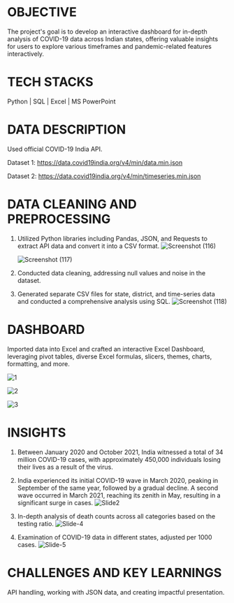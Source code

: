 # OBJECTIVE

The project's goal is to develop an interactive dashboard for in-depth analysis of COVID-19 data across Indian states, offering valuable insights for users to explore various timeframes and pandemic-related features interactively.


# TECH STACKS

Python | SQL | Excel | MS PowerPoint


# DATA DESCRIPTION

Used official COVID-19 India API.

Dataset 1:
https://data.covid19india.org/v4/min/data.min.json

Dataset 2:
https://data.covid19india.org/v4/min/timeseries.min.json


# DATA CLEANING AND PREPROCESSING

1. Utilized Python libraries including Pandas, JSON, and Requests to extract API data and convert it into a CSV format.
    ![Screenshot (116)](https://github.com/MinalJain17/Exploratory_Analysis_Covid19/assets/132137245/a96e6366-4277-4547-b995-f4efd24236fa)

    ![Screenshot (117)](https://github.com/MinalJain17/Exploratory_Analysis_Covid19/assets/132137245/1d5c38d1-410c-4be0-8efe-b55e9a6263ed)

2. Conducted data cleaning, addressing null values and noise in the dataset.
3. Generated separate CSV files for state, district, and time-series data and conducted a comprehensive analysis using SQL.
    ![Screenshot (118)](https://github.com/MinalJain17/Exploratory_Analysis_Covid19/assets/132137245/8a3fced1-b566-4d25-8010-584c9aef0954)


# DASHBOARD

Imported data into Excel and crafted an interactive Excel Dashboard, leveraging pivot tables, diverse Excel formulas, slicers, themes, charts, formatting, and more.

   ![1](https://github.com/MinalJain17/Covid19-India/assets/132137245/0012ee22-5bc9-4932-a8d7-2159fcc85c6b)

   ![2](https://github.com/MinalJain17/Covid19-India/assets/132137245/0b91f0bf-a31d-4a52-9898-953febcd9fbb)

   ![3](https://github.com/MinalJain17/Covid19-India/assets/132137245/40cedf1e-f087-4a92-9cea-76f1d6a30fbb)


# INSIGHTS

1. Between January 2020 and October 2021, India witnessed a total of 34 million COVID-19 cases, with approximately 450,000 individuals losing their lives as a result of the virus.
2. India experienced its initial COVID-19 wave in March 2020, peaking in September of the same year, followed by a gradual decline. A second wave occurred in March 2021, reaching its zenith in May, resulting in a significant surge in cases.
   ![Slide2](https://github.com/MinalJain17/Exploratory_Analysis_Covid19/assets/132137245/5a7783f6-d638-41b4-9be4-53bb524f46d3)

3. In-depth analysis of death counts across all categories based on the testing ratio.
   ![Slide-4](https://github.com/MinalJain17/Exploratory_Analysis_Covid19/assets/132137245/004229f7-cb6b-4059-87ab-7668eb3e758a)

4. Examination of COVID-19 data in different states, adjusted per 1000 cases.
   ![Slide-5](https://github.com/MinalJain17/Exploratory_Analysis_Covid19/assets/132137245/8383ec26-b02a-4016-89ad-5f544d4f02c3)


# CHALLENGES AND KEY LEARNINGS

API handling, working with JSON data, and creating impactful presentation.
